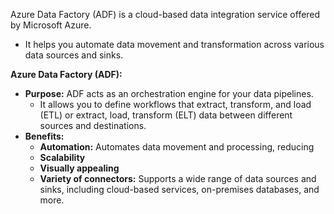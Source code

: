 Azure Data Factory (ADF) is a cloud-based data integration service offered by Microsoft Azure. 

- It helps you automate data movement and transformation across various data sources and sinks.

**Azure Data Factory (ADF):**

- **Purpose:** ADF acts as an orchestration engine for your data pipelines.
    - It allows you to define workflows that extract, transform, and load (ETL) or extract, load, transform (ELT) data between different sources and destinations.
- **Benefits:**
    - **Automation:** Automates data movement and processing, reducing
    - **Scalability**
    - **Visually appealing**
    - **Variety of connectors:** Supports a wide range of data sources and sinks, including cloud-based services, on-premises databases, and more.